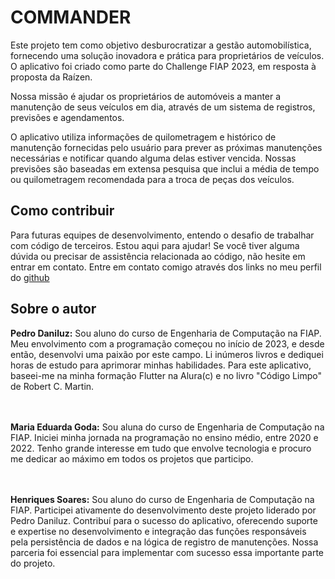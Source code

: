 <h1>COMMANDER</h1>
Este projeto tem como objetivo desburocratizar a gestão automobilística, fornecendo uma solução inovadora e prática para proprietários de veículos. O aplicativo foi criado como parte do Challenge FIAP 2023, em resposta à proposta da Raízen.

Nossa missão é ajudar os proprietários de automóveis a manter a manutenção de seus veículos em dia, através de um sistema de registros, previsões e agendamentos.

O aplicativo utiliza informações de quilometragem e histórico de manutenção fornecidas pelo usuário para prever as próximas manutenções necessárias e notificar quando alguma delas estiver vencida. Nossas previsões são baseadas em extensa pesquisa que inclui a média de tempo ou quilometragem recomendada para a troca de peças dos veículos.

<h2>Como contribuir</h2>
Para futuras equipes de desenvolvimento, entendo o desafio de trabalhar com código de terceiros. Estou aqui para ajudar! Se você tiver alguma dúvida ou precisar de assistência relacionada ao código, não hesite em entrar em contato. Entre em contato comigo através dos links no meu perfil do <a href=https://github.com/PedroDaniluz>github</a>

<h2>Sobre o autor</h2>
<strong></b>Pedro Daniluz:</strong>
Sou aluno do curso de Engenharia de Computação na FIAP. Meu envolvimento com a programação começou no início de 2023, e desde então, desenvolvi uma paixão por este campo. Li inúmeros livros e dediquei horas de estudo para aprimorar minhas habilidades. Para este aplicativo, baseei-me na minha formação Flutter na Alura(c) e no livro "Código Limpo" de Robert C. Martin.

<br><br>
<strong></b>Maria Eduarda Goda:</strong>
Sou aluna do curso de Engenharia de Computação na FIAP. Iniciei minha jornada na programação no ensino médio, entre 2020 e 2022. Tenho grande interesse em tudo que envolve tecnologia e procuro me dedicar ao máximo em todos os projetos que participo.

<br><br>
<strong></b>Henriques Soares:</strong>
Sou aluno do curso de Engenharia de Computação na FIAP. Participei ativamente do desenvolvimento deste projeto liderado por Pedro Daniluz. Contribuí para o sucesso do aplicativo, oferecendo suporte e expertise no desenvolvimento e integração das funções responsáveis pela persistência de dados e na lógica de registro de manutenções. Nossa parceria foi essencial para implementar com sucesso essa importante parte do projeto.


